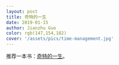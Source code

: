 ```yaml
---
layout: post
title: 奇特的一生
date: 2019-01-15
author: Jianzhu Guo
color: rgb(147,154,182)
cover: '/assets/pics/time-management.jpg'
---
```


推荐一本书：[奇特的一生](/assets/files/books/[奇特的一生].pdf)。